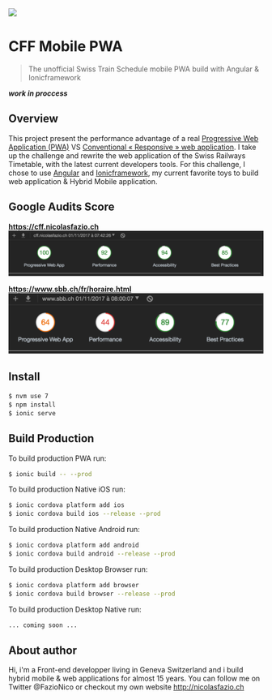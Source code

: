 <img src="https://jobtic.ch/img/companies/323.png" height="auto" width="500px">

# CFF Mobile PWA
<blockquote>
The unofficial Swiss Train Schedule mobile PWA build with Angular & Ionicframework
</blockquote>

***work in proccess***

## Overview
This project present the performance advantage of a real [Progressive Web Application (PWA)](https://developers.google.com/web/progressive-web-apps/) VS [Conventional « Responsive » web application](https://en.wikipedia.org/wiki/Responsive_web_design). I take up the challenge and rewrite the web application of the Swiss Railways Timetable, with the latest current developers tools. For this challenge, I chose to use [Angular](https://angular.io/) and [Ionicframework](ionicframework.com), my current favorite toys to build web application & Hybrid Mobile application.

## Google Audits Score
<b>https://cff.nicolasfazio.ch</b>
![PWA Score](https://raw.githubusercontent.com/FazioNico/cff-mobile-pwa/master/resources/imgs/pwa-report.png)

<b>https://www.sbb.ch/fr/horaire.html</b>
![PWA Score](https://raw.githubusercontent.com/FazioNico/cff-mobile-pwa/master/resources/imgs/pwa-report-sbb.ch.png)

## Install

```bash
$ nvm use 7
$ npm install
$ ionic serve
```

## Build Production

To build production PWA run:

```bash
$ ionic build -- --prod
```

To build production Native iOS run:
```bash
$ ionic cordova platform add ios
$ ionic cordova build ios --release --prod
```

To build production Native Android run:
```bash
$ ionic cordova platform add android
$ ionic cordova build android --release --prod
```

To build production Desktop Browser run:
```bash
$ ionic cordova platform add browser
$ ionic cordova build browser --release --prod
```
To build production Desktop Native run:
```bash
... coming soon ...
```

## About author
Hi, i'm a Front-end developper living in Geneva Switzerland and i build hybrid mobile & web applications for almost 15 years. You can follow me on Twitter @FazioNico or checkout my own website http://nicolasfazio.ch
